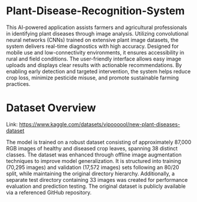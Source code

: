 # Plant-Disease-Recognition-System
This AI-powered application assists farmers and agricultural professionals in identifying plant diseases through image analysis. Utilizing convolutional neural networks (CNNs) trained on extensive plant image datasets, the system delivers real-time diagnostics with high accuracy. Designed for mobile use and low-connectivity environments, it ensures accessibility in rural and field conditions. The user-friendly interface allows easy image uploads and displays clear results with actionable recommendations. By enabling early detection and targeted intervention, the system helps reduce crop loss, minimize pesticide misuse, and promote sustainable farming practices.
# Dataset Overview
Link: https://www.kaggle.com/datasets/vipoooool/new-plant-diseases-dataset

The model is trained on a robust dataset consisting of approximately 87,000 RGB images of healthy and diseased crop leaves, spanning 38 distinct classes. The dataset was enhanced through offline image augmentation techniques to improve model generalization. It is structured into training (70,295 images) and validation (17,572 images) sets following an 80/20 split, while maintaining the original directory hierarchy. Additionally, a separate test directory containing 33 images was created for performance evaluation and prediction testing. The original dataset is publicly available via a referenced GitHub repository.
